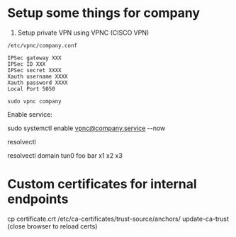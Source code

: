 # Setup some things for company

1. Setup private VPN using VPNC (CISCO VPN)

`/etc/vpnc/company.conf`

```
IPSec gateway XXX
IPSec ID XXX
IPSec secret XXXX
Xauth username XXXX
Xauth password XXXX
Local Port 5050
```

`sudo vpnc company`

Enable service:

sudo systemctl enable vpnc@company.service --now

resolvectl

resolvectl domain tun0 foo bar x1 x2 x3

# Custom certificates for internal endpoints

cp certificate.crt /etc/ca-certificates/trust-source/anchors/
update-ca-trust
(close browser to reload certs)
